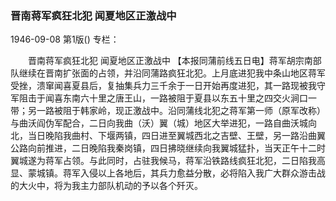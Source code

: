 ### 晋南蒋军疯狂北犯  闻夏地区正激战中

1946-09-08
第1版()
专栏：

　　晋南蒋军疯狂北犯
    闻夏地区正激战中
    【本报同蒲前线五日电】蒋军胡宗南部队继续在晋南扩张面的占领，并沿同蒲路疯狂北犯。上月底进犯我中条山地区蒋军受挫，溃窜闻喜夏县后，复抽集兵力三千余于一日开始再度进犯，其一路现被我守军阻击于闻喜东南六十里之唐王山，一路被阻于夏县以东五十里之四交火涧口一带；另一路被阻于韩家岭，现正激战中。沿同蒲线北犯之蒋军第一师（原军改称）与曲沃阎伪军配合，二日向我曲（沃）翼（城）地区大举进犯，一路自曲沃城向北，当日晚陷我曲村、下堰两镇，四日进至翼城西北之吉壁、王壁，另一路沿曲翼公路向前推进，二日晚陷我秦岗镇，四日拂晓继续向我翼城猛扑，当天正午十二时翼城遂为蒋军占领。与此同时，占驻我候马，蒋军沿铁路线疯狂北犯，二日陷我高显、蒙城镇。蒋军入侵以上各地后，其兵力愈益分散，必将陷入我广大群众游击战的大火中，将为我主力部队机动的予以各个歼灭。
